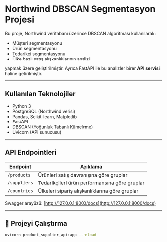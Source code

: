 # Northwind DBSCAN Segmentasyon Projesi

Bu proje, Northwind veritabanı üzerinde DBSCAN algoritması kullanılarak:

- Müşteri segmentasyonu  
- Ürün segmentasyonu  
- Tedarikçi segmentasyonu  
- Ülke bazlı satış alışkanlıklarının analizi  

yapmak üzere geliştirilmiştir. Ayrıca FastAPI ile bu analizler birer **API servisi** haline getirilmiştir.

---

##  Kullanılan Teknolojiler

- Python 3
- PostgreSQL (Northwind verisi)
- Pandas, Scikit-learn, Matplotlib
- FastAPI
- DBSCAN (Yoğunluk Tabanlı Kümeleme)
- Uvicorn (API sunucusu)

---

## API Endpointleri

| Endpoint            | Açıklama                                 |
|---------------------|------------------------------------------|
| `/products`         | Ürünleri satış davranışına göre gruplar |
| `/suppliers`        | Tedarikçileri ürün performansına göre gruplar |
| `/countries`        | Ülkeleri sipariş alışkanlıklarına göre gruplar |

Swagger arayüzü: [http://127.0.0.1:8000/docs](http://127.0.0.1:8000/docs)

---

## 🚀 Projeyi Çalıştırma

```bash
uvicorn product_supplier_api:app --reload


